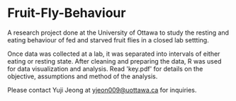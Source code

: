 # Fruit-Fly-Behaviour
A research project done at the University of Ottawa to study the resting and eating behaviour of fed and starved fruit flies in a closed lab settting.

Once data was collected at a lab, it was separated into intervals of either eating or resting state. After cleaning and preparing the data, R was used for data visualization and analysis. Read 'key.pdf' for details on the objective, assumptions and method of the analysis.

Please contact Yuji Jeong at yjeon009@uottawa.ca for inquiries.

